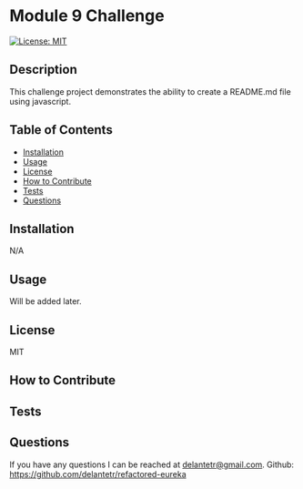 
  # Module 9 Challenge

  [![License: MIT](https://img.shields.io/badge/License-MIT-yellow.svg)](https://opensource.org/licenses/MIT)

  ## Description
  This challenge project demonstrates the ability to create a README.md file using javascript.

  ## Table of Contents 
  - [Installation](#installation)
  - [Usage](#usage)
  - [License](#license)
  - [How to Contribute](#how-to-contribute)
  - [Tests](#tests)
  - [Questions](#questions)

  ## Installation
  N/A

  ## Usage
  Will be added later.

  ## License
  MIT

  ## How to Contribute

  ## Tests
  
  ## Questions
  If you have any questions I can be reached at delantetr@gmail.com.
  Github: https://github.com/delantetr/refactored-eureka

